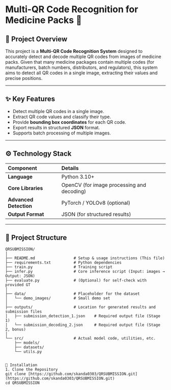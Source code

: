 # Multi-QR Code Recognition for Medicine Packs 💊

## 📄 Project Overview
This project is a **Multi-QR Code Recognition System** designed to accurately detect and decode multiple QR codes from images of medicine packs. Given that many medicine packages contain multiple codes (for manufacturers, batch numbers, distributors, and regulators), this system aims to detect all QR codes in a single image, extracting their values and precise positions.

---

## ✨ Key Features
* Detect multiple QR codes in a single image.
* Extract QR code values and classify their type.
* Provide **bounding box coordinates** for each QR code.
* Export results in structured **JSON** format.
* Supports batch processing of multiple images.

---

## ⚙️ Technology Stack
| Component | Details |
| :--- | :--- |
| **Language** | Python 3.10+ |
| **Core Libraries** | OpenCV (for image processing and decoding) |
| **Advanced Detection** | PyTorch / YOLOv8 (optional) |
| **Output Format** | JSON (for structured results) |

---

## 📂 Project Structure
```text
QRSUBMISSION/
│
├── README.md                 # Setup & usage instructions (This file)
├── requirements.txt          # Python dependencies
├── train.py                  # Training script
├── infer.py                  # Core inference script (Input: images → Output: JSON)
├── evaluate.py               # (Optional) for self-check with provided GT
│
├── data/                     # Placeholder for the dataset
│   └── demo_images/          # Small demo set
│
├── outputs/                  # Location for generated results and submission files
│   ├── submission_detection_1.json    # Required output file (Stage 1)
│   └── submission_decoding_2.json     # Required output file (Stage 2, bonus)
│
└── src/                      # Actual model code, utilities, etc.
    ├── models/
    ├── datasets/
    └── utils.py


🚀 Installation
1. Clone the Repository
git clone [https://github.com/skanda0303/QRSUBMISSION.git](https://github.com/skanda0303/QRSUBMISSION.git)
cd QRSUBMISSION
